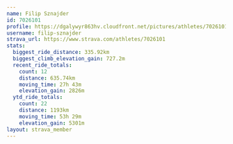 ```yaml
---
name: Filip Sznajder
id: 7026101
profile: https://dgalywyr863hv.cloudfront.net/pictures/athletes/7026101/2123836/19/large.jpg
username: filip-sznajder
strava_url: https://www.strava.com/athletes/7026101
stats:
  biggest_ride_distance: 335.92km
  biggest_climb_elevation_gain: 727.2m
  recent_ride_totals:
    count: 12
    distance: 635.74km
    moving_time: 27h 43m
    elevation_gain: 2826m
  ytd_ride_totals:
    count: 22
    distance: 1193km
    moving_time: 53h 29m
    elevation_gain: 5301m
layout: strava_member
--- 
```

